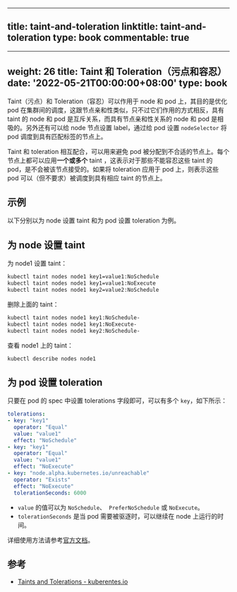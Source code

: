 
---
title: taint-and-toleration
linktitle: taint-and-toleration
type: book
commentable: true
---

---
weight: 26
title: Taint 和 Toleration（污点和容忍）
date: '2022-05-21T00:00:00+08:00'
type: book
---

Taint（污点）和 Toleration（容忍）可以作用于 node 和 pod 上，其目的是优化 pod 在集群间的调度，这跟节点亲和性类似，只不过它们作用的方式相反，具有 taint 的 node 和 pod 是互斥关系，而具有节点亲和性关系的 node 和 pod 是相吸的。另外还有可以给 node 节点设置 label，通过给 pod 设置 `nodeSelector` 将 pod 调度到具有匹配标签的节点上。

Taint 和 toleration 相互配合，可以用来避免 pod 被分配到不合适的节点上。每个节点上都可以应用**一个或多个** taint ，这表示对于那些不能容忍这些 taint 的 pod，是不会被该节点接受的。如果将 toleration 应用于 pod 上，则表示这些 pod 可以（但不要求）被调度到具有相应 taint 的节点上。

## 示例

以下分别以为 node 设置 taint 和为 pod 设置 toleration 为例。

## 为 node 设置 taint

为 node1 设置 taint：

```bash
kubectl taint nodes node1 key1=value1:NoSchedule
kubectl taint nodes node1 key1=value1:NoExecute
kubectl taint nodes node1 key2=value2:NoSchedule
```

删除上面的 taint：

```bash
kubectl taint nodes node1 key1:NoSchedule-
kubectl taint nodes node1 key1:NoExecute-
kubectl taint nodes node1 key2:NoSchedule-
```

查看 node1 上的 taint：

```bash
kubectl describe nodes node1
```

## 为 pod 设置 toleration

只要在 pod 的 spec 中设置 tolerations 字段即可，可以有多个 `key`，如下所示：

```yaml
tolerations:
- key: "key1"
  operator: "Equal"
  value: "value1"
  effect: "NoSchedule"
- key: "key1"
  operator: "Equal"
  value: "value1"
  effect: "NoExecute"
- key: "node.alpha.kubernetes.io/unreachable"
  operator: "Exists"
  effect: "NoExecute"
  tolerationSeconds: 6000
```

- `value` 的值可以为 `NoSchedule`、` PreferNoSchedule` 或 `NoExecute`。
- `tolerationSeconds` 是当 pod 需要被驱逐时，可以继续在 node 上运行的时间。

详细使用方法请参考[官方文档](https://kubernetes.io/docs/concepts/configuration/taint-and-toleration/)。

## 参考

- [Taints and Tolerations - kuberentes.io](https://kubernetes.io/docs/concepts/configuration/taint-and-toleration/)

    